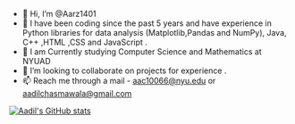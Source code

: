 - 👋 Hi, I’m @Aarz1401
- 👀 I have been coding since the past 5 years and have experience in Python libraries for data analysis (Matplotlib,Pandas and NumPy), Java, C++ ,HTML ,CSS and JavaScript .
- 🌱 I am Currently studying Computer Science and Mathematics at NYUAD 
- 💞️ I’m looking to collaborate on projects for experience .
- 📫 Reach me through a mail - aac10066@nyu.edu or aadilchasmawala@gmail.com

[![Aadil's GitHub stats](https://github-readme-stats.vercel.app/api?username=Aarz1401&hide_rank=true)](https://github.com/anuraghazra/github-readme-stats)

